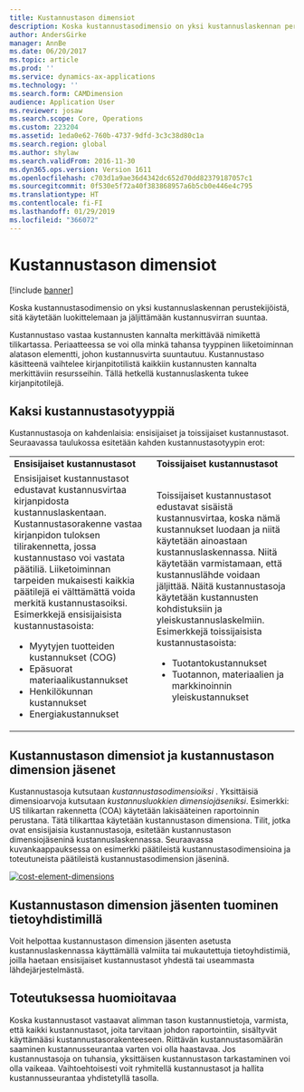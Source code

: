 ```yaml
---
title: Kustannustason dimensiot
description: Koska kustannustasodimensio on yksi kustannuslaskennan perustekijöistä, sitä käytetään luokittelemaan ja jäljittämään kustannusvirran suuntaa.
author: AndersGirke
manager: AnnBe
ms.date: 06/20/2017
ms.topic: article
ms.prod: ''
ms.service: dynamics-ax-applications
ms.technology: ''
ms.search.form: CAMDimension
audience: Application User
ms.reviewer: josaw
ms.search.scope: Core, Operations
ms.custom: 223204
ms.assetid: 1eda0e62-760b-4737-9dfd-3c3c38d80c1a
ms.search.region: global
ms.author: shylaw
ms.search.validFrom: 2016-11-30
ms.dyn365.ops.version: Version 1611
ms.openlocfilehash: c703d1a9ae36d4342dc652d70dd82379187057c1
ms.sourcegitcommit: 0f530e5f72a40f383868957a6b5cb0e446e4c795
ms.translationtype: HT
ms.contentlocale: fi-FI
ms.lasthandoff: 01/29/2019
ms.locfileid: "366072"
---
```

# <a name="cost-element-dimensions"></a>Kustannustason dimensiot

[!include [banner](../includes/banner.md)]

Koska kustannustasodimensio on yksi kustannuslaskennan perustekijöistä, sitä käytetään luokittelemaan ja jäljittämään kustannusvirran suuntaa. 

Kustannustaso vastaa kustannusten kannalta merkittävää nimikettä tilikartassa. Periaatteessa se voi olla minkä tahansa tyyppinen liiketoiminnan alatason elementti, johon kustannusvirta suuntautuu. Kustannustaso käsitteenä vaihtelee kirjanpitotilistä kaikkiin kustannusten kannalta merkittäviin resursseihin. Tällä hetkellä kustannuslaskenta tukee kirjanpitotilejä.

## <a name="two-types-of-cost-elements"></a>Kaksi kustannustasotyyppiä
Kustannustasoja on kahdenlaisia: ensisijaiset ja toissijaiset kustannustasot. Seuraavassa taulukossa esitetään kahden kustannustasotyypin erot:

<table>
<colgroup>
<col width="50%" />
<col width="50%" />
</colgroup>
<tbody>
<tr class="odd">
<td><strong>Ensisijaiset kustannustasot</strong></td>
<td><strong>Toissijaiset kustannustasot</strong></td>
</tr>
<tr class="even">
<td>Ensisijaiset kustannustasot edustavat kustannusvirtaa kirjanpidosta kustannuslaskentaan. Kustannustasorakenne vastaa kirjanpidon tuloksen tilirakennetta, jossa kustannustaso voi vastata päätiliä. Liiketoiminnan tarpeiden mukaisesti kaikkia päätilejä ei välttämättä voida merkitä kustannustasoiksi. Esimerkkejä ensisijaisista kustannustasoista:
<ul>
<li>Myytyjen tuotteiden kustannukset (COG)</li>
<li>Epäsuorat materiaalikustannukset</li>
<li>Henkilökunnan kustannukset</li>
<li>Energiakustannukset</li>
</ul></td>
<td>Toissijaiset kustannustasot edustavat sisäistä kustannusvirtaa, koska nämä kustannukset luodaan ja niitä käytetään ainoastaan kustannuslaskennassa. Niitä käytetään varmistamaan, että kustannuslähde voidaan jäljittää. Näitä kustannustasoja käytetään kustannusten kohdistuksiin ja yleiskustannuslaskelmiin. Esimerkkejä toissijaisista kustannustasoista:
<ul>
<li>Tuotantokustannukset</li>
<li>Tuotannon, materiaalien ja markkinoinnin yleiskustannukset</li>
</ul></td>
</tr>
</tbody>
</table>

## <a name="cost-element-dimensions-and-cost-element-dimension-members"></a>Kustannustason dimensiot ja kustannustason dimension jäsenet
Kustannustasoja kutsutaan *kustannustasodimensioiksi* . Yksittäisiä dimensioarvoja kutsutaan *kustannusluokkien dimensiojäseniksi*. Esimerkki: US tilikartan rakennetta (COA) käytetään lakisääteinen raportoinnin perustana. Tätä tilikarttaa käytetään kustannustason dimensiona. Tilit, jotka ovat ensisijaisia kustannustasoja, esitetään kustannustason dimensiojäseninä kustannuslaskennassa. Seuraavassa kuvankaappauksessa on esimerkki päätileistä kustannustasodimensioina ja toteutuneista päätileistä kustannustasodimension jäseninä. 

[![cost-element-dimensions](./media/cost-element-dimensions.png)](./media/cost-element-dimensions.png)

## <a name="import-cost-element-dimension-members-through-data-connectors"></a>Kustannustason dimension jäsenten tuominen tietoyhdistimillä
Voit helpottaa kustannustason dimension jäsenten asetusta kustannuslaskennassa käyttämällä valmiita tai mukautettuja tietoyhdistimiä, joilla haetaan ensisijaiset kustannustasot yhdestä tai useammasta lähdejärjestelmästä.

## <a name="implementation-considerations"></a>Toteutuksessa huomioitavaa
Koska kustannustasot vastaavat alimman tason kustannustietoja, varmista, että kaikki kustannustasot, joita tarvitaan johdon raportointiin, sisältyvät käyttämääsi kustannustasorakenteeseen. Riittävän kustannustasomäärän saaminen kustannusseurantaa varten voi olla haastavaa. Jos kustannustasoja on tuhansia, yksittäisen kustannustason tarkastaminen voi olla vaikeaa. Vaihtoehtoisesti voit ryhmitellä kustannustasot ja hallita kustannusseurantaa yhdistetyllä tasolla.



